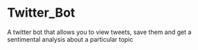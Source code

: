 # Twitter_Bot
A twitter bot that allows you to view tweets, save them and get a sentimental analysis about a particular topic
